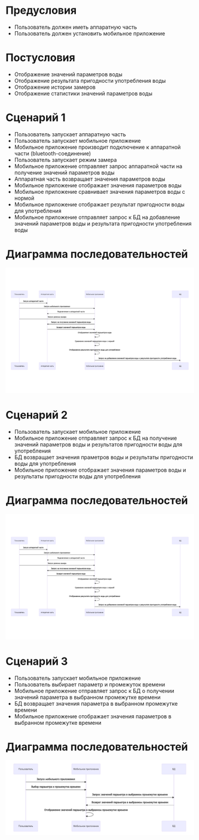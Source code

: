 # Предусловия
* Пользователь должен иметь аппаратную часть
* Пользователь должен установить мобильное приложение

# Постусловия
* Отображение значений параметров воды
* Отображение результата пригодности употребления воды
* Отображение истории замеров
* Отображение статистики значений параметров воды

# Сценарий 1
* Пользователь запускает аппаратную часть
* Пользователь запускает мобильное приложение
* Мобильное приложение производит подключение к аппаратной части (bluetooth-соединение)
* Пользователь запускает режим замера
* Мобильное приложение отправляет запрос аппаратной части на получение значений параметров воды
* Аппаратная часть возвращает значения параметров воды
* Мобильное приложение отображает значения параметров воды
* Мобильное приложение сравнивает значения параметров воды с нормой
* Мобильное приложение отображает результат пригодности воды для употребления
* Мобильное приложение отправляет запрос к БД  на добавление значений параметров воды и результата пригодности употребления воды

# Диаграмма последовательностей

![Scenario1](https://github.com/MaxZ07/Crystal/blob/master/img/Scenario1.png)

# Сценарий 2
* Пользователь запускает мобильное приложение
* Мобильное приложение отправляет запрос к БД на получение значений параметров воды и результатов пригодности воды для употребления
* БД возвращает значения праметров воды и результаты пригодности воды для употребления
* Мобильное приложение отображает значения параметров воды и результаты пригодности воды для употребления

# Диаграмма последовательностей

![Scenario2](https://github.com/MaxZ07/Crystal/blob/master/img/Scenario1.png)

# Сценарий 3
* Пользователь запускает мобильное приложение
* Пользователь выбирает параметр и промежуток времени
* Мобильное приложение отправляет запрос к БД о получении значений параметра в выбранном промежутке времени
* БД возвращает значения параметра в выбранном промежутке времени
* Мобильное приложение отображает значения параметров в выбранном промежутке времени

# Диаграмма последовательностей

![Scenario3](https://github.com/MaxZ07/Crystal/blob/master/img/Scenario3.png)
